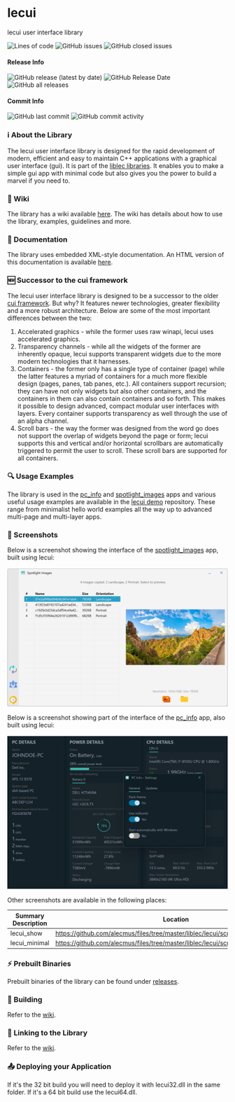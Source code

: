 # lecui
lecui user interface library

<p>
  <img alt="Lines of code" src="https://img.shields.io/tokei/lines/github/alecmus/lecui">
  <img alt="GitHub issues" src="https://img.shields.io/github/issues-raw/alecmus/lecui">
  <img alt="GitHub closed issues" src="https://img.shields.io/github/issues-closed-raw/alecmus/lecui">
</p>

#### Release Info
<p>
  <img alt="GitHub release (latest by date)" src="https://img.shields.io/github/v/release/alecmus/lecui">
  <img alt="GitHub Release Date" src="https://img.shields.io/github/release-date/alecmus/lecui">
  <img alt="GitHub all releases" src="https://img.shields.io/github/downloads/alecmus/lecui/total">
</p>

#### Commit Info
<p>
  <img alt="GitHub last commit" src="https://img.shields.io/github/last-commit/alecmus/lecui">
  <img alt="GitHub commit activity" src="https://img.shields.io/github/commit-activity/y/alecmus/lecui">
</p>

### :information_source: About the Library
The lecui user interface library is designed for the rapid development of modern, efficient and
easy to maintain C++ applications with a graphical user interface (gui). It is part of the
[liblec libraries](https://github.com/alecmus/liblec). It enables you to make a simple gui app
with minimal code but also gives you the power to build a marvel if you need to.

### :book: Wiki
The library has a wiki available [here](https://github.com/alecmus/lecui/wiki). The wiki has details about how to use the library, examples, guidelines and more.

### :beginner: Documentation
The library uses embedded XML-style documentation. An HTML version of this documentation is available [here](https://alecmus.github.io/lecui).

### :new: Successor to the cui framework
The lecui user interface library is designed to be a successor to the older
[cui framework](https://github.com/alecmus/cui). But why? It features newer technologies,
greater flexibility and a more robust architecture. Below are some of the most important
differences between the two:

1. Accelerated graphics - while the former uses raw winapi, lecui uses accelerated graphics.
2. Transparency channels - while all the widgets of the former are inherently opaque, lecui
supports transparent widgets due to the more modern technologies that it harnesses.
3. Containers - the former only has a single type of container (page) while the latter
features a myriad of containers for a much more flexible design (pages, panes, tab panes, etc.).
All containers support recursion; they can have not only widgets but also other containers,
and the containers in them can also contain containers and so forth. This makes it possible to
design advanced, compact modular user interfaces with layers. Every container supports
transparency as well through the use of an alpha channel.
4. Scroll bars - the way the former was designed from the word go does not support the overlap
of widgets beyond the page or form; lecui supports this and vertical and/or horizontal
scrollbars are automatically triggered to permit the user to scroll. These scroll bars are
supported for all containers.

### :mag: Usage Examples
The library is used in the [pc_info](https://github.com/alecmus/pc_info) and [spotlight_images](https://github.com/alecmus/spotlight_images) apps and
various useful usage examples are available in the
[lecui demo](https://github.com/alecmus/lecui_demo) repository. These range from minimalist hello world
examples all the way up to advanced multi-page and multi-layer apps.

### :eyes: Screenshots
Below is a screenshot showing the interface of the [spotlight_images](https://github.com/alecmus/spotlight_images) app, built using lecui:<br/><br/>
<img src="https://github.com/alecmus/files/blob/master/liblec/lecui/screenshots/spotlight_images/spotlight_images_01.png?raw=true" alt="screenshot" width="800"/>

Below is a screenshot showing part of the interface of the [pc_info](https://github.com/alecmus/pc_info) app, also built using lecui:<br/><br/>
<img src="https://github.com/alecmus/files/blob/master/liblec/lecui/screenshots/pc_info/pc_info_02.png?raw=true" alt="screenshot" width="803"/>

Other screenshots are available in the following places:

Summary Description | Location
------------------- | ------------------------------------
lecui_show          | https://github.com/alecmus/files/tree/master/liblec/lecui/screenshots/lecui_show
lecui_minimal       | https://github.com/alecmus/files/tree/master/liblec/lecui/screenshots/lecui_minimal

### :zap: Prebuilt Binaries
Prebuilt binaries of the library can be found under
[releases](https://github.com/alecmus/lecui/releases).

### :construction: Building
Refer to the [wiki](https://github.com/alecmus/lecui/wiki/Installation#compiling-the-source-code).

### :link: Linking to the Library
Refer to the [wiki](https://github.com/alecmus/lecui/wiki/Installation).

### :outbox_tray: Deploying your Application
If it's the 32 bit build you will need to deploy it with lecui32.dll in the same folder. If it's a
64 bit build use the lecui64.dll.
